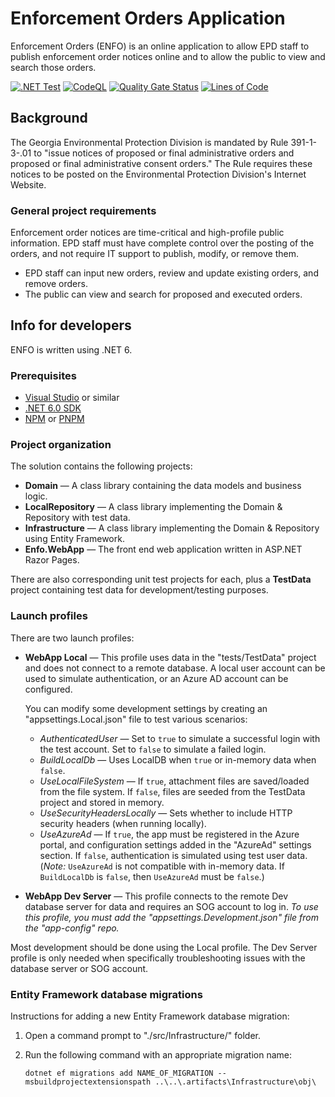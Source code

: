 # Enforcement Orders Application

Enforcement Orders (ENFO) is an online application to allow EPD staff to publish enforcement order notices online and to allow the public to view and search those orders.

[![.NET Test](https://github.com/gaepdit/enforcement-orders/actions/workflows/dotnet.yml/badge.svg)](https://github.com/gaepdit/enforcement-orders/actions/workflows/dotnet.yml)
[![CodeQL](https://github.com/gaepdit/enforcement-orders/actions/workflows/codeql-analysis.yml/badge.svg)](https://github.com/gaepdit/enforcement-orders/actions/workflows/codeql-analysis.yml)
[![Quality Gate Status](https://sonarcloud.io/api/project_badges/measure?project=gaepdit_enforcement-orders&metric=alert_status)](https://sonarcloud.io/summary/new_code?id=gaepdit_enforcement-orders)
[![Lines of Code](https://sonarcloud.io/api/project_badges/measure?project=gaepdit_enforcement-orders&metric=ncloc)](https://sonarcloud.io/summary/new_code?id=gaepdit_enforcement-orders)

## Background

The Georgia Environmental Protection Division is mandated by Rule 391-1-3-.01 to "issue notices of proposed or final administrative orders and proposed or final administrative consent orders." The Rule requires these notices to be posted on the Environmental Protection Division's Internet Website.

### General project requirements

Enforcement order notices are time-critical and high-profile public information. EPD staff must have complete control over the posting of the orders, and not require IT support to publish, modify, or remove them.

* EPD staff can input new orders, review and update existing orders, and remove orders.
* The public can view and search for proposed and executed orders.

## Info for developers

ENFO is written using .NET 6.

### Prerequisites

+ [Visual Studio](https://www.visualstudio.com/vs/) or similar
+ [.NET 6.0 SDK](https://dotnet.microsoft.com/download)
+ [NPM](https://www.npmjs.com/) or [PNPM](https://pnpm.io/)

### Project organization

The solution contains the following projects:

* **Domain** — A class library containing the data models and business logic.
* **LocalRepository** — A class library implementing the Domain & Repository with test data.
* **Infrastructure** — A class library implementing the Domain & Repository using Entity Framework.
* **Enfo.WebApp** — The front end web application written in ASP.NET Razor Pages.

There are also corresponding unit test projects for each, plus a **TestData** project containing test data for development/testing purposes.

### Launch profiles

There are two launch profiles:

* **WebApp Local** — This profile uses data in the "tests/TestData" project and does not connect to a remote database. A local user account can be used to simulate authentication, or an Azure AD account can be configured.

    You can modify some development settings by creating an "appsettings.Local.json" file to test various scenarios:

    - *AuthenticatedUser* — Set to `true` to simulate a successful login with the test account. Set to `false` to simulate a failed login.
    - *BuildLocalDb* — Uses LocalDB when `true` or in-memory data when `false`.
    - *UseLocalFileSystem* — If `true`, attachment files are saved/loaded from the file system. If `false`, files are seeded from the TestData project and stored in memory.
    - *UseSecurityHeadersLocally* — Sets whether to include HTTP security headers (when running locally).
    - *UseAzureAd* — If `true`, the app must be registered in the Azure portal, and configuration settings added in the "AzureAd" settings section. If `false`, authentication is simulated using test user data. (*Note:* `UseAzureAd` is not compatible with in-memory data. If `BuildLocalDb` is `false`, then `UseAzureAd` must be `false`.)

* **WebApp Dev Server** — This profile connects to the remote Dev database server for data and requires an SOG account to log in. *To use this profile, you must add the "appsettings.Development.json" file from the "app-config" repo.*

Most development should be done using the Local profile. The Dev Server profile is only needed when specifically troubleshooting issues with the database server or SOG account.

### Entity Framework database migrations

Instructions for adding a new Entity Framework database migration:

1. Open a command prompt to "./src/Infrastructure/" folder.

2. Run the following command with an appropriate migration name:

   `dotnet ef migrations add NAME_OF_MIGRATION --msbuildprojectextensionspath ..\..\.artifacts\Infrastructure\obj\`
